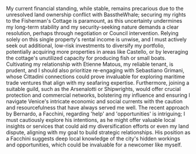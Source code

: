 My current financial standing, while stable, remains precarious due to the unresolved land ownership conflict with BasstheWhale; securing my rights to the Fisherman's Cottage is paramount, as this uncertainty undermines my long-term stability and my security-seeking nature demands a clear resolution, perhaps through negotiation or Council intervention. Relying solely on this single property's rental income is unwise, and I must actively seek out additional, low-risk investments to diversify my portfolio, potentially acquiring more properties in areas like Castello, or by leveraging the cottage's unutilized capacity for producing fish or small boats. Cultivating my relationship with Etienne Matous, my reliable tenant, is prudent, and I should also prioritize re-engaging with Sebastiano Grimani, whose Cittadini connections could prove invaluable for exploring maritime trade ventures that align with my seafaring expertise. Furthermore, joining a suitable guild, such as the Arsenalotti or Shipwrights, would offer crucial protection and commercial networks, bolstering my influence and ensuring I navigate Venice's intricate economic and social currents with the caution and resourcefulness that have always served me well. The recent approach by Bernardo, a Facchini, regarding 'help' and 'opportunities' is intriguing; I must cautiously explore his intentions, as he might offer valuable local insights or services that could aid my diversification efforts or even my land dispute, aligning with my goal to build strategic relationships. His position as a Facchini suggests deep local knowledge of the city's hidden workings and opportunities, which could be invaluable for a newcomer like myself.
